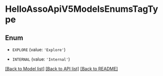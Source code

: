 # HelloAssoApiV5ModelsEnumsTagType


## Enum

* `EXPLORE` (value: `'Explore'`)

* `INTERNAL` (value: `'Internal'`)

[[Back to Model list]](../README.md#documentation-for-models) [[Back to API list]](../README.md#documentation-for-api-endpoints) [[Back to README]](../README.md)


